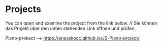 # Projects

You can open and examine the project from the link below. // Sie können das Projekt über den unten stehenden Link öffnen und prüfen.

Piano-prokect --> https://enesskocc.github.io/JS-Piano-project/
